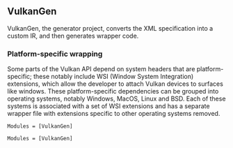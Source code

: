 ## VulkanGen

VulkanGen, the generator project, converts the XML specification into a custom IR, and then generates wrapper code.

### Platform-specific wrapping

Some parts of the Vulkan API depend on system headers that are platform-specific; these notably include WSI (Window System Integration) extensions, which allow the developer to attach Vulkan devices to surfaces like windows.
These platform-specific dependencies can be grouped into operating systems, notably Windows, MacOS, Linux and BSD. Each of these systems is associated with a set of WSI extensions and has a separate wrapper file with extensions specific to other operating systems removed.

```@index
Modules = [VulkanGen]
```

```@autodocs
Modules = [VulkanGen]
```
